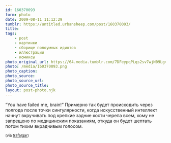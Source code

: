 ```yaml
---
id: 160370093
form: photo
date: 2009-08-11 11:12:29
tumblr: https://untitled.urbansheep.com/post/160370093/
title:
tags:
    - post
    - картинки
    - сборище полоумных идиотов
    - иллюстрации
    - комиксы
photo_original_url: https://64.media.tumblr.com/7DFeypqPLqs2sv7wjN09Lgvqo1_1280.png
photo: /media/160370093.png
photo_caption: 
photo_source:
photo_source_url:
photo_source_title:
layout: post-photo.njk
---
```


<p>“You have failed me, brain!” Примерно так будет происходить через полгода после точки сингулярности, когда искусственный интеллект начнут вкручивать под крепкие задние кости черепа всем, кому не запрещено по медицинским показаниям, откуда он будет шептать потом тихим вкрадчивым голосом.</p>

<p><small>(via <a href="http://trafalgar.tumblr.com/post/156635139">trafalgar</a>)</small></p>
